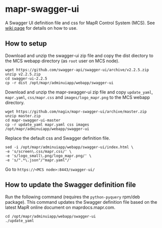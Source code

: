 # mapr-swagger-ui

A Swagger UI definition file and css for MapR Control System (MCS). See [wiki page](https://github.com/nagix/mapr-swagger-ui/wiki) for details on how to use.

## How to setup

Download and unzip the swagger-ui zip file and copy the dist diectory to the MCS webapp directory (as `root` user on MCS node).
    
    wget https://github.com/swagger-api/swagger-ui/archive/v2.2.5.zip
    unzip v2.2.5.zip
    cd swagger-ui-2.2.5
    cp -r dist /opt/mapr/adminuiapp/webapp/swagger-ui

Download and unzip the mapr-swagger-ui zip file and copy `update_yaml`, `mapr.yaml`, `css/mapr.css` and `images/logo_mapr.png` to the MCS webapp directory.

    wget https://github.com/nagix/mapr-swagger-ui/archive/master.zip
    unzip master.zip
    cd mapr-swagger-ui-master
    cp -r update_yaml mapr.yaml css images /opt/mapr/adminuiapp/webapp/swagger-ui

Replace the default css and Swagger definition file.

    sed -i /opt/mapr/adminuiapp/webapp/swagger-ui/index.html \
    -e 's/screen\.css/mapr.css/' \
    -e 's/logo_small\.png/logo_mapr.png/' \
    -e 's/".*\.json"/"mapr.yaml"/'

Go to `https://<MCS node>:8443/swagger-ui/`

## How to update the Swagger definition file

Run the following command (requires the `python-pyquery` rpm/deb package). This command updates the Swagger definition file based on the latest MapR online document on maprdocs.mapr.com.

    cd /opt/mapr/adminuiapp/webapp/swagger-ui
    ./update_yaml
